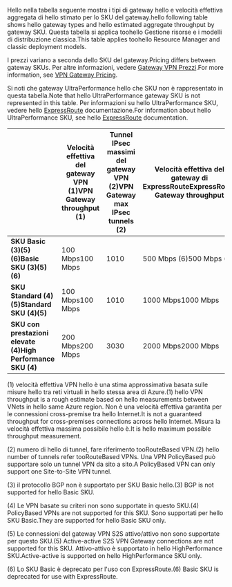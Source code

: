 <span data-ttu-id="42387-101">Hello nella tabella seguente mostra i tipi di gateway hello e velocità effettiva aggregata di hello stimato per lo SKU del gateway.</span><span class="sxs-lookup"><span data-stu-id="42387-101">hello following table shows hello gateway types and hello estimated aggregate throughput by gateway SKU.</span></span> <span data-ttu-id="42387-102">Questa tabella si applica toohello Gestione risorse e i modelli di distribuzione classica.</span><span class="sxs-lookup"><span data-stu-id="42387-102">This table applies toohello Resource Manager and classic deployment models.</span></span> 

<span data-ttu-id="42387-103">I prezzi variano a seconda dello SKU del gateway.</span><span class="sxs-lookup"><span data-stu-id="42387-103">Pricing differs between gateway SKUs.</span></span> <span data-ttu-id="42387-104">Per altre informazioni, vedere [Gateway VPN Prezzi](https://azure.microsoft.com/pricing/details/vpn-gateway).</span><span class="sxs-lookup"><span data-stu-id="42387-104">For more information, see [VPN Gateway Pricing](https://azure.microsoft.com/pricing/details/vpn-gateway).</span></span>

<span data-ttu-id="42387-105">Si noti che gateway UltraPerformance hello che SKU non è rappresentato in questa tabella.</span><span class="sxs-lookup"><span data-stu-id="42387-105">Note that hello UltraPerformance gateway SKU is not represented in this table.</span></span> <span data-ttu-id="42387-106">Per informazioni su hello UltraPerformance SKU, vedere hello [ExpressRoute](../articles/expressroute/expressroute-about-virtual-network-gateways.md) documentazione.</span><span class="sxs-lookup"><span data-stu-id="42387-106">For information about hello UltraPerformance SKU, see hello [ExpressRoute](../articles/expressroute/expressroute-about-virtual-network-gateways.md) documentation.</span></span>

|  | <span data-ttu-id="42387-107">**Velocità effettiva del gateway VPN (1)**</span><span class="sxs-lookup"><span data-stu-id="42387-107">**VPN Gateway throughput (1)**</span></span> | <span data-ttu-id="42387-108">**Tunnel IPsec massimi del gateway VPN (2)**</span><span class="sxs-lookup"><span data-stu-id="42387-108">**VPN Gateway max IPsec tunnels (2)**</span></span> | <span data-ttu-id="42387-109">**Velocità effettiva del gateway di ExpressRoute**</span><span class="sxs-lookup"><span data-stu-id="42387-109">**ExpressRoute Gateway throughput**</span></span> | <span data-ttu-id="42387-110">**Coesistenza gateway VPN ed ExpressRoute**</span><span class="sxs-lookup"><span data-stu-id="42387-110">**VPN Gateway and ExpressRoute coexist**</span></span> |
| --- | --- | --- | --- | --- |
| <span data-ttu-id="42387-111">**SKU Basic (3)(5)(6)**</span><span class="sxs-lookup"><span data-stu-id="42387-111">**Basic SKU (3)(5)(6)**</span></span> |<span data-ttu-id="42387-112">100 Mbps</span><span class="sxs-lookup"><span data-stu-id="42387-112">100 Mbps</span></span> |<span data-ttu-id="42387-113">10</span><span class="sxs-lookup"><span data-stu-id="42387-113">10</span></span> |<span data-ttu-id="42387-114">500 Mbps (6)</span><span class="sxs-lookup"><span data-stu-id="42387-114">500 Mbps (6)</span></span> |<span data-ttu-id="42387-115">No</span><span class="sxs-lookup"><span data-stu-id="42387-115">No</span></span> |
| <span data-ttu-id="42387-116">**SKU Standard (4)(5)**</span><span class="sxs-lookup"><span data-stu-id="42387-116">**Standard SKU (4)(5)**</span></span> |<span data-ttu-id="42387-117">100 Mbps</span><span class="sxs-lookup"><span data-stu-id="42387-117">100 Mbps</span></span> |<span data-ttu-id="42387-118">10</span><span class="sxs-lookup"><span data-stu-id="42387-118">10</span></span> |<span data-ttu-id="42387-119">1000 Mbps</span><span class="sxs-lookup"><span data-stu-id="42387-119">1000 Mbps</span></span> |<span data-ttu-id="42387-120">Sì</span><span class="sxs-lookup"><span data-stu-id="42387-120">Yes</span></span> |
| <span data-ttu-id="42387-121">**SKU con prestazioni elevate (4)**</span><span class="sxs-lookup"><span data-stu-id="42387-121">**High Performance SKU (4)**</span></span> |<span data-ttu-id="42387-122">200 Mbps</span><span class="sxs-lookup"><span data-stu-id="42387-122">200 Mbps</span></span> |<span data-ttu-id="42387-123">30</span><span class="sxs-lookup"><span data-stu-id="42387-123">30</span></span> |<span data-ttu-id="42387-124">2000 Mbps</span><span class="sxs-lookup"><span data-stu-id="42387-124">2000 Mbps</span></span> |<span data-ttu-id="42387-125">Sì</span><span class="sxs-lookup"><span data-stu-id="42387-125">Yes</span></span> |


<span data-ttu-id="42387-126">(1) velocità effettiva VPN hello è una stima approssimativa basata sulle misure hello tra reti virtuali in hello stessa area di Azure.</span><span class="sxs-lookup"><span data-stu-id="42387-126">(1) hello VPN throughput is a rough estimate based on hello measurements between VNets in hello same Azure region.</span></span> <span data-ttu-id="42387-127">Non è una velocità effettiva garantita per le connessioni cross-premise tra hello Internet.</span><span class="sxs-lookup"><span data-stu-id="42387-127">It is not a guaranteed throughput for cross-premises connections across hello Internet.</span></span> <span data-ttu-id="42387-128">Misura la velocità effettiva massima possibile hello è.</span><span class="sxs-lookup"><span data-stu-id="42387-128">It is hello maximum possible throughput measurement.</span></span>

<span data-ttu-id="42387-129">(2) numero di hello di tunnel, fare riferimento tooRouteBased VPN.</span><span class="sxs-lookup"><span data-stu-id="42387-129">(2) hello number of tunnels refer tooRouteBased VPNs.</span></span> <span data-ttu-id="42387-130">Una VPN PolicyBased può supportare solo un tunnel VPN da sito a sito.</span><span class="sxs-lookup"><span data-stu-id="42387-130">A PolicyBased VPN can only support one Site-to-Site VPN tunnel.</span></span>

<span data-ttu-id="42387-131">(3) il protocollo BGP non è supportato per SKU Basic hello.</span><span class="sxs-lookup"><span data-stu-id="42387-131">(3) BGP is not supported for hello Basic SKU.</span></span>

<span data-ttu-id="42387-132">(4) Le VPN basate su criteri non sono supportate in questo SKU.</span><span class="sxs-lookup"><span data-stu-id="42387-132">(4) PolicyBased VPNs are not supported for this SKU.</span></span> <span data-ttu-id="42387-133">Sono supportati per hello SKU Basic.</span><span class="sxs-lookup"><span data-stu-id="42387-133">They are supported for hello Basic SKU only.</span></span>

<span data-ttu-id="42387-134">(5) Le connessioni del gateway VPN S2S attivo/attivo non sono supportate per questo SKU.</span><span class="sxs-lookup"><span data-stu-id="42387-134">(5) Active-active S2S VPN Gateway connections are not supported for this SKU.</span></span> <span data-ttu-id="42387-135">Attivo-attivo è supportato in hello HighPerformance SKU.</span><span class="sxs-lookup"><span data-stu-id="42387-135">Active-active is supported on hello HighPerformance SKU only.</span></span>

<span data-ttu-id="42387-136">(6) Lo SKU Basic è deprecato per l'uso con ExpressRoute.</span><span class="sxs-lookup"><span data-stu-id="42387-136">(6) Basic SKU is deprecated for use with ExpressRoute.</span></span>
